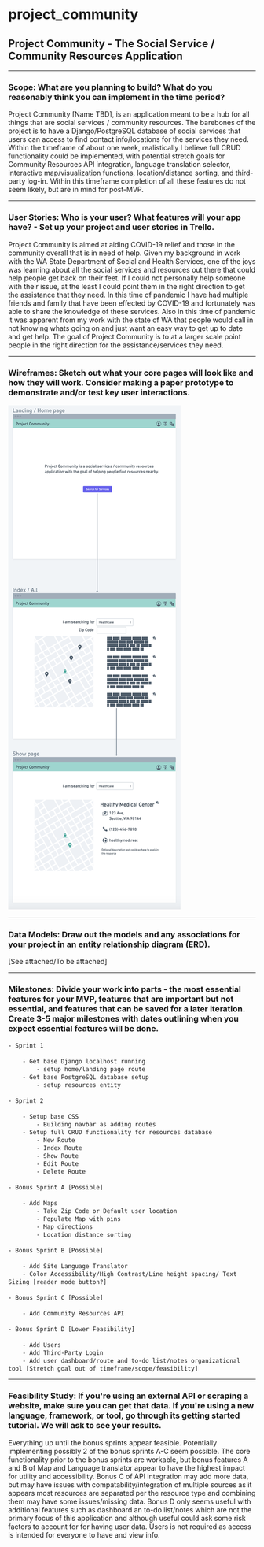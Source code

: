 # project_community
## Project Community - The Social Service / Community Resources Application
---
### Scope: What are you planning to build? What do you reasonably think you can implement in the time period?

Project Community [Name TBD], is an application meant to be a hub for all things that are social services / community resources. The barebones of the project is to have a Django/PostgreSQL database of social services that users can access to find contact info/locations for the services they need. Within the timeframe of about one week, realistically I believe full CRUD functionality could be implemented, with potential stretch goals for Community Resources API integration, language translation selector, interactive map/visualization functions, location/distance sorting, and third-party log-in. Within this timeframe completion of all these features do not seem likely, but are in mind for post-MVP.

---
### User Stories: Who is your user? What features will your app have? - Set up your project and user stories in Trello.

Project Community is aimed at aiding COVID-19 relief and those in the community overall that is in need of help. Given my background in work with the WA State Department of Social and Health Services, one of the joys was learning about all the social services and resources out there that could help people get back on their feet. If I could not personally help someone with their issue, at the least I could point them in the right direction to get the assistance that they need. In this time of pandemic I have had multiple friends and family that have been effected by COVID-19 and fortunately was able to share the knowledge of these services. Also in this time of pandemic it was apparent from my work with the state of WA that people would call in not knowing whats going on and just want an easy way to get up to date and get help. The goal of Project Community is to at a larger scale point people in the right direction for the assistance/services they need.



---
### Wireframes: Sketch out what your core pages will look like and how they will work. Consider making a paper prototype to demonstrate and/or test key user interactions.
![Project Community Wireframe](./wireframe.png)



---
### Data Models: Draw out the models and any associations for your project in an entity relationship diagram (ERD).
[See attached/To be attached]

---
### Milestones: Divide your work into parts - the most essential features for your MVP, features that are important but not essential, and features that can be saved for a later iteration. Create 3-5 major milestones with dates outlining when you expect essential features will be done.
    - Sprint 1

        - Get base Django localhost running
            - setup home/landing page route
        - Get base PostgreSQL database setup
            - setup resources entity

    - Sprint 2

        - Setup base CSS
            - Building navbar as adding routes
        - Setup full CRUD functionality for resources database
            - New Route
            - Index Route
            - Show Route
            - Edit Route
            - Delete Route

    - Bonus Sprint A [Possible]
        
        - Add Maps
            - Take Zip Code or Default user location
            - Populate Map with pins
            - Map directions
            - Location distance sorting

    - Bonus Sprint B [Possible]
        
        - Add Site Language Translator
        - Color Accessibility/High Contrast/Line height spacing/ Text Sizing [reader mode button?]

    - Bonus Sprint C [Possible]
        
        - Add Community Resources API

    - Bonus Sprint D [Lower Feasibility]

        - Add Users
        - Add Third-Party Login
        - Add user dashboard/route and to-do list/notes organizational tool [Stretch goal out of timeframe/scope/feasibility]
        

---
### Feasibility Study: If you're using an external API or scraping a website, make sure you can get that data. If you're using a new language, framework, or tool, go through its getting started tutorial. We will ask to see your results.
Everything up until the bonus sprints appear feasible. Potentially implementing possibly 2 of the bonus sprints A-C seem possible. The core functionality prior to the bonus sprints are workable, but bonus features A and B of Map and Language translator appear to have the highest impact for utility and accessibility. Bonus C of API integration may add more data, but may have issues with compatability/integration of multiple sources as it appears most resources are separated per the resource type and combining them may have some issues/missing data. Bonus D only seems useful with additional features such as dashboard an to-do list/notes which are not the primary focus of this application and although useful could ask some risk factors to account for for having user data. Users is not required as access is intended for everyone to have and view info.